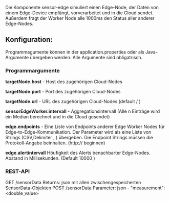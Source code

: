Die Komponente sensor-edge simuliert einen Edge-Node, der Daten von einem Edge-Device empfängt, vorverarbeitet und in die Cloud sendet. Außerdem fragt der Worker Node alle 1000ms den Status aller anderer Edge-Nodes. 
 
<h2> Konfiguration: </h2>
  Programmagumente können in der application.properties oder als Java-Argumente übergeben werden.
  Alle Argumente sind obligatrisch.
  
  <h3>Programmargumente</h3>
  <p><b>targetNode.host</b> - Host des zugehörigen Cloud-Nodes</p>
  <p><b>targetNode.port</b> - Port des zugehörigen Cloud-Nodes</p> 
  <p><b>targetNode.url</b>  - URL des zugehörigen Cloud-Nodes (default / )</p>
  <p><b>sensorEdgeWorker.intervall</b> - Aggregationsintervall (Alle n Einträge wird ein Median berechnet und in die Cloud gesendet)</p>
  <p><b>edge.endpoints</b> - Eine Liste von Endpoints anderer Edge Worker Nodes für Edge-to-Edge-Kommunikation. Der Parameter wird als eine Liste von Strings (CSV,Delimiter , ) übergeben. Die Endpoint Strings müssen die Protokoll-Angabe beinhalten. (http:// beginnen)</p>
    <p><b>edge.alertintervall</b> Höufigkeit des Alerts benachbarter Edge-Nodes. Abstand in Millisekunden. (Default 10000 )   </p>
  <h3>REST-API</h3>
  
  GET /sensorData Returns: json mit allen zwischengespeicherten SensorData-Objekten
  POST /sensorData Parameter: json - "measurement":<double_value>
  
